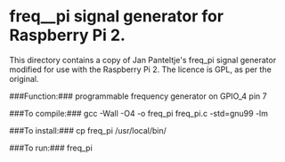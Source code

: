 # freq__pi signal generator for Raspberry Pi 2.
This directory contains a copy of Jan Panteltje's freq_pi signal generator modified for use with the Raspberry Pi 2. The licence is GPL, as per the original.

###Function:###
programmable frequency generator on GPIO_4 pin 7


###To compile:###
gcc -Wall -O4 -o freq_pi freq_pi.c -std=gnu99 -lm


###To install:###
cp freq_pi /usr/local/bin/

###To run:###
freq_pi

